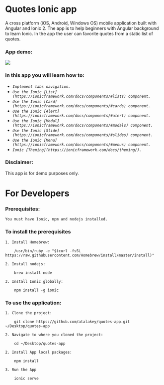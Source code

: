 # Quotes Ionic app
A cross platform (iOS, Android, Windows OS) mobile application built with Angular and Ionic 2.
The app is to help beginners with Angular background to learn Ionic.
In the app the user can favorite quotes from a static list of quotes.

### App demo:

![](https://media.giphy.com/media/5PhK56IKLrNuGsB5xc/giphy.gif)

### in this app you will learn how to:

* _`Implement tabs navigation.`_
* _`Use the Ionic [List](https://ionicframework.com/docs/components/#lists) component.`_
* _`Use the Ionic [Card](https://ionicframework.com/docs/components/#cards) component.`_
* _`Use the Ionic [Alert](https://ionicframework.com/docs/components/#alert) component.`_
* _`Use the Ionic [Modal](https://ionicframework.com/docs/components/#modals) component.`_
* _`Use the Ionic [Slide](https://ionicframework.com/docs/components/#slides) component.`_
* _`Use the Ionic [Menu](https://ionicframework.com/docs/components/#menus) component.`_
* _`Ionic [Theming](https://ionicframework.com/docs/theming/).`_

### Disclaimer:
This app is for demo purposes only.

# For Developers

### Prerequisites:
```
You must have Ionic, npm and nodejs installed.
```

### To install the prerequisites
```
1. Install Homebrew:

    /usr/bin/ruby -e "$(curl -fsSL https://raw.githubusercontent.com/Homebrew/install/master/install)"

2. Install nodejs:

    brew install node

3. Install Ionic globally:

    npm install -g ionic
```

### To use the application:
``` 
1. Clone the project:

    git clone https://github.com/atalakey/quotes-app.git ~/Desktop/quotes-app

2. Navigate to where you cloned the project:

    cd ~/Desktop/quotes-app

2. Install App local packages:

    npm install

3. Run the App

    ionic serve
```